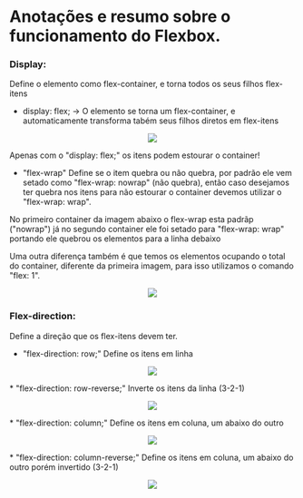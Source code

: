 # Anotações e resumo sobre o funcionamento do Flexbox.

 <h3>Display:</h3> Define o elemento como flex-container, e torna todos os seus filhos flex-itens

  * display: flex; → O elemento se torna um flex-container, e automaticamente transforma tabém seus filhos diretos em flex-itens
  <p align="center"><img src="https://i.imgur.com/3R9W1Nr.png"/></p>
    
  Apenas com o "display: flex;" os itens podem estourar o container!

  * "flex-wrap" Define se o item quebra ou não quebra, por padrão ele vem setado como "flex-wrap: nowrap" (não quebra), então caso desejamos ter quebra nos itens         para não estourar o container devemos utilizar o "flex-wrap: wrap".

  No primeiro container da imagem abaixo o flex-wrap esta padrãp ("nowrap") já no segundo container ele foi setado para "flex-wrap: wrap" portando ele quebrou os       elementos para a linha debaixo

  Uma outra diferença também é que temos os elementos ocupando o total do container, diferente da primeira imagem, para isso utilizamos o comando "flex: 1".
    
  <p align="center"><img src="https://i.imgur.com/00DNFmc.png"/></p>
  
  <h3>Flex-direction:</h3>
    Define a direção que os flex-itens devem ter.
    
   * "flex-direction: row;" Define os itens em linha</br>
   <p align="center"><img src="https://i.imgur.com/37N4J67.png"/></p>
   * "flex-direction: row-reverse;" Inverte os itens da linha (3-2-1)</br>
   <p align="center"><img src="https://i.imgur.com/uhh9K2O.png"/></p>
   * "flex-direction: column;" Define os itens em coluna, um abaixo do outro</br>
   <p align="center"><img src="https://i.imgur.com/m2uWqel.png"/></p>
   * "flex-direction: column-reverse;" Define os itens em coluna, um abaixo do outro porém invertido (3-2-1)</br>
   <p align="center"><img src="https://i.imgur.com/qiQJC6l.png"/></p>
   
   
